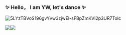 ### ✨ Hello， I am YW, let's dance ✨

![5LYzTBVoS196gvYvw3zjwEI-sFBpZmKVl2p3UR7ToIc](https://github.com/yingwei1025/yingwei1025/assets/15562504/3e9773a8-6b77-4ff5-8f78-ac1b3e454814)


[![](https://github-readme-stats.vercel.app/api/?username=yingwei1025&count_private=true&show_icons=true&include_all_commits=true&border_radius=0&theme=radical)](https://github.com/yingwei1025#gh-dark-mode-only)[![](https://github-readme-stats.vercel.app/api/?username=yingwei1025&count_private=true&show_icons=true&include_all_commits=true&border_radius=0)](https://github.com/yingwei1025#gh-light-mode-only)
